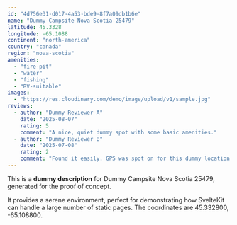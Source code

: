 ```yaml
---
id: "4d756e31-d017-4a53-bde9-8f7a09db1b6e"
name: "Dummy Campsite Nova Scotia 25479"
latitude: 45.3328
longitude: -65.1088
continent: "north-america"
country: "canada"
region: "nova-scotia"
amenities:
  - "fire-pit"
  - "water"
  - "fishing"
  - "RV-suitable"
images:
  - "https://res.cloudinary.com/demo/image/upload/v1/sample.jpg"
reviews:
  - author: "Dummy Reviewer A"
    date: "2025-08-07"
    rating: 5
    comment: "A nice, quiet dummy spot with some basic amenities."
  - author: "Dummy Reviewer B"
    date: "2025-07-08"
    rating: 2
    comment: "Found it easily. GPS was spot on for this dummy location."
---
```


This is a **dummy description** for Dummy Campsite Nova Scotia 25479, generated for the proof of concept.

It provides a serene environment, perfect for demonstrating how SvelteKit can handle a large number of static pages. The coordinates are 45.332800, -65.108800.
